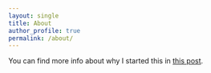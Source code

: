 ```yaml
---
layout: single
title: About
author_profile: true
permalink: /about/
---
```


You can find more info about why I started this in [this post](/2022/10/27/why-blog.html).

